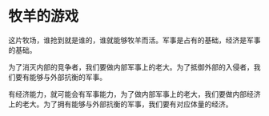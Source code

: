 # 牧羊的游戏

这片牧场，谁抢到就是谁的，谁就能够牧羊而活。军事是占有的基础，经济是军事的基础。

为了消灭内部的竞争者，我们要做内部军事上的老大。为了抵御外部的入侵者，我们要有能够与外部抗衡的军事。

有经济能力，就可能会有军事能力，为了做内部军事上的老大，我们要做内部经济上的老大。为了拥有能够与外部抗衡的军事，我们要有对应体量的经济。

